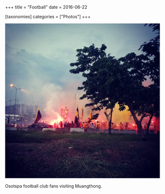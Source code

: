 +++
title = "Football"
date = 2016-06-22

[taxonomies]
categories = ["Photos"]
+++

![Football](football.jpeg)

Osotspa football club fans visiting Muangthong.
